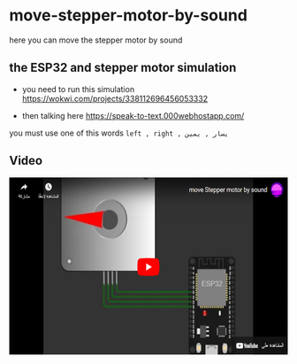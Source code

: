 # move-stepper-motor-by-sound

here you can move the stepper motor by sound

## the ESP32 and stepper motor simulation
- you need to run this simulation https://wokwi.com/projects/338112696456053332

- then talking here https://speak-to-text.000webhostapp.com/  

you must use one of this words `left , right , يسار , يمين`


## Video
<p align="center">
<a href="https://www.youtube.com/watch?v=jiLBWxXWT1Y&ab_channel=ahmedalwafi">
<img src="https://github.com/ahmed-code/move-stepper-motor-by-sound/blob/main/img.png"  height="320px">
</a>
</p>

 

